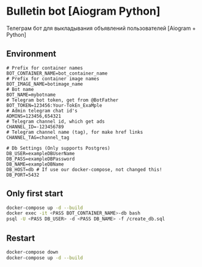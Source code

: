 # Bulletin bot [Aiogram Python]

Телеграм бот для выкладывания объявлений пользователей [Aiogram + Python]

## Environment
```env
# Prefix for container names
BOT_CONTAINER_NAME=bot_container_name
# Prefix for container image names
BOT_IMAGE_NAME=botimage_name
# Bot name
BOT_NAME=mybotname
# Telegram bot token, get from @BotFather
BOT_TOKEN=123456:Your-TokEn_ExaMple
# Admin telegram chat id's
ADMINS=123456,654321
# Telegram channel id, which get ads
CHANNEL_ID=-123456789
# Telegram channel name (tag), for make href links
CHANNEL_TAG=channel_tag

# Db Settings (Only supports Postgres)
DB_USER=exampleDBUserName
DB_PASS=exampleDBPassword
DB_NAME=exampleDBName
DB_HOST=db # If use our docker-compose, not changed this!
DB_PORT=5432
```

## Only first start
```sh
docker-compose up -d --build
docker exec -it <PASS BOT_CONTAINER_NAME>-db bash
psql -U <PASS DB_USER> -d <PASS DB_NAME> -f /create_db.sql
```

## Restart
```sh
docker-compose down
docker-compose up -d --build
```
